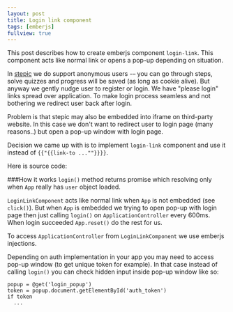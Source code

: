 ```yaml
---
layout: post
title: Login link component
tags: [emberjs]
fullview: true
---
```


This post describes how to create emberjs component `login-link`. This component acts like normal link or opens a pop-up depending on situation.

In [stepic](stepic.org) we do support anonymous users -– you can go through steps, solve quizzes and progress will be saved (as long as cookie alive). But anyway we gently nudge user to register or login. We have "please login" links spread over application. To make login process seamless and not bothering we redirect user back after login.

Problem is that stepic may also be embedded into iframe on third-party website. In this case we don't want to redirect user to login page (many reasons..) but open a pop-up window with login page.

Decision we came up with is to implement `login-link` component and use it instead of `{{"{{link-to ...""}}}}`.

Here is source code:

<script src="https://gist.github.com/H1D/edc5aa74f4ef8c35e43c.js"></script>

###How it works
`login()` method returns promise which resolving only when `App` really has `user` object loaded.

`LoginLinkComponent` acts like normal link when `App` is not embedded (see `click()`). But when `App` is embedded we trying to open pop-up with login page then just calling `login()` on `ApplicationController` every 600ms. When login succeeded `App.reset()` do the rest for us.

To access `ApplicationController` from `LoginLinkComponent` we use emberjs injections.

Depending on auth implementation in your app you may need to access pop-up window (to get unique token for example). In that case instead of calling `login()` you can check hidden input inside pop-up window like so: 
```
popup = @get('login_popup')
token = popup.document.getElementById('auth_token')	
if token 
  ...
```